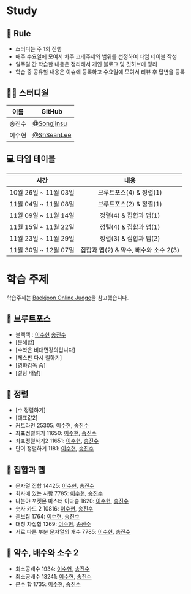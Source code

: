 # Study

## 🌳 Rule
- 스터디는 주 1회 진행
- 매주 수요일에 모여서 차주 코테주제와 범위를 선정하여 타임 테이블 작성
- 일주일 간 학습한 내용은 정리해서 개인 블로그 및 깃허브에 정리
- 학습 중 공유할 내용은 이슈에 등록하고 수요일에 모여서 리뷰 후 답변을 등록



## 👨‍💻  스터디원

| 이름   | GitHub                                         |
| ------ | ---------------------------------------------- |
| 송진수 | [@Songjinsu](https://github.com/jinsusong) |
| 이수현 | [@ShSeanLee](https://github.com/ShSeanLee) |


## 💻 타임 테이블

|     시간      |             내용              |
| :-----------: | :---------------------------: |
| 10월 26일 ~ 11월 03일 | 브루트포스(4) & 정렬(1) |
| 11월 04일 ~ 11월 08일 | 브루트포스(2) & 정렬(1) |
| 11월 09일 ~ 11월 14일 | 정렬(4) &  집합과 맵(1) |
| 11월 15일 ~ 11월 22일 | 정렬(4) &  집합과 맵(1) |
| 11월 23일 ~ 11월 29일 | 정렬(3) &  집합과 맵(2) |
| 11월 30일 ~ 12월 07일 | 집합과 맵(2) & 약수, 배수와 소수 2(3)|



# 학습 주제
학습주제는 [Baekjoon Online Judge](https://www.acmicpc.net/)을 참고했습니다.




## 📌 브루트포스


- 블랙잭 : [이수현]([https://github.com/OnlineJudgeOrg/OnlineJudgeOrg/blob/9e8e37bfb6a609dfbfd20f1c49cd40ac1f1f3e94/javaTest/src/ShSeanLee/BOJ25035_Cutline.java])  [송진수]()
- [분해합]
- [수학은 비대면강의입니다]
- [체스판 다시 칠하기]
- [영화감독 숌]
- [설탕 배달]

## 📌 정렬
- [수 정렬하기]
- [대표값2]
- 커트라인 25305: [이수현](https://zrr.kr/roaK), [송진수](https://zrr.kr/BIx5)
- 좌표정렬하기 11650: [이수현](https://zrr.kr/XToc), [송진수]()
- 좌표정렬하기2 11651: [이수현](https://zrr.kr/wegQ), [송진수]()
- 단어 정렬하기 1181: [이수현](https://zrr.kr/9irj), [송진수]()

## 📌 집합과 맵
- 문자열 집합 14425: [이수현](https://zrr.kr/NXRO), [송진수]()
- 회사에 있는 사람 7785: [이수현](https://zrr.kr/ThGy), [송진수]()
- 나는야 포켓몬 마스터 이다솜 1620: [이수현](), [송진수]()
- 숫자 카드 2 10816: [이수현](), [송진수]()
- 듣보잡 1764: [이수현](), [송진수]()
- 대칭 차집합 1269: [이수현](), [송진수]()
- 서로 다른 부분 문자열의 개수 7785: [이수현](), [송진수]()

## 📌 약수, 배수와 소수 2
- 최소공배수 1934: [이수현](), [송진수]()
- 최소공배수 13241: [이수현](), [송진수]()
- 분수 합 1735: [이수현](), [송진수]()
